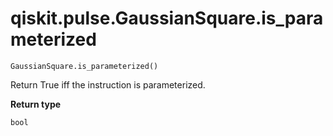 # qiskit.pulse.GaussianSquare.is\_parameterized

`GaussianSquare.is_parameterized()`

Return True iff the instruction is parameterized.

**Return type**

`bool`
